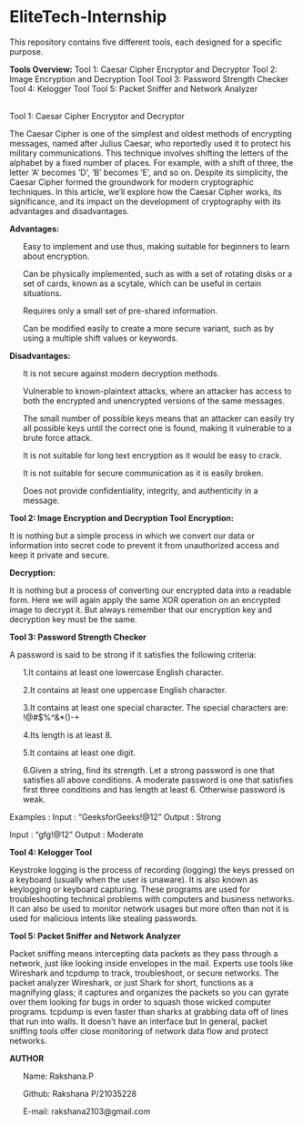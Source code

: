 # EliteTech-Internship
This repository contains five different tools, each designed for a specific purpose.

<b>Tools Overview:</b>
Tool 1: Caesar Cipher Encryptor and Decryptor
Tool 2: Image Encryption and Decryption Tool
Tool 3: Password Strength Checker
Tool 4: Kelogger Tool
Tool 5: Packet Sniffer and Network Analyzer

<br>Tool 1: Caesar Cipher Encryptor and Decryptor</br>
      <p>The Caesar Cipher is one of the simplest and oldest methods of encrypting messages, named after Julius Caesar, who reportedly used it to protect his military communications. This technique involves shifting the letters of the alphabet by a fixed number of places. For example, with a shift of three, the letter ‘A’ becomes ‘D’, ‘B’ becomes ‘E’, and so on. Despite its simplicity, the Caesar Cipher formed the groundwork for modern cryptographic techniques. In this article, we’ll explore how the Caesar Cipher works, its significance, and its impact on the development of cryptography with its advantages and disadvantages.</p>
<b>Advantages:</b>
<ol>Easy to implement and use thus, making suitable for beginners to learn about encryption.</ol>
<ol>Can be physically implemented, such as with a set of rotating disks or a set of cards, known as a scytale, which can be useful in certain situations.</ol>
<ol>Requires only a small set of pre-shared information.</ol>
<ol>Can be modified easily to create a more secure variant, such as by using a multiple shift values or keywords.</ol>
<b>Disadvantages:</b>
<ol>It is not secure against modern decryption methods.</ol>
<ol>Vulnerable to known-plaintext attacks, where an attacker has access to both the encrypted and unencrypted versions of the same messages.</ol>
<ol>The small number of possible keys means that an attacker can easily try all possible keys until the correct one is found, making it vulnerable to a brute force attack.</ol>
<ol>It is not suitable for long text encryption as it would be easy to crack.</ol>
<ol>It is not suitable for secure communication as it is easily broken.</ol>
<ol>Does not provide confidentiality, integrity, and authenticity in a message.</ol> 

<b>Tool 2: Image Encryption and Decryption Tool</b>
<b>Encryption:</b>
        <p>It is nothing but a simple process in which we convert our data or information into secret code to prevent it from unauthorized access and keep it private and secure.</p>
<b>Decryption:</b>
        <p>It is nothing but a process of converting our encrypted data into a readable form. Here we will again apply the same XOR operation on an encrypted image to decrypt it. But always remember that our encryption key and decryption key must be the same.</p>


<b>Tool 3: Password Strength Checker</b>
<p>A password is said to be strong if it satisfies the following criteria: </p>

<ol>1.It contains at least one lowercase English character.</ol>
<ol>2.It contains at least one uppercase English character.</ol>
<ol>3.It contains at least one special character. The special characters are: !@#$%^&*()-+</ol>
<ol>4.Its length is at least 8.</ol>
<ol>5.It contains at least one digit.</ol>
<ol>6.Given a string, find its strength. Let a strong password is one that satisfies all above conditions. A moderate password is one that satisfies first three conditions and has length at least 6. Otherwise password is weak.</ol>

Examples : 
Input : “GeeksforGeeks!@12”
Output : Strong

Input : “gfg!@12”
Output : Moderate

<b>Tool 4: Kelogger Tool</b>
<p>Keystroke logging is the process of recording (logging) the keys pressed on a keyboard (usually when the user is unaware). It is also known as keylogging or keyboard capturing.
These programs are used for troubleshooting technical problems with computers and business networks. It can also be used to monitor network usages but more often than not it is used for malicious intents like stealing passwords.</p>


<b>Tool 5: Packet Sniffer and Network Analyzer</b>
<p>Packet sniffing means intercepting data packets as they pass through a network, just like looking inside envelopes in the mail. Experts use tools like Wireshark and tcpdump to track, troubleshoot, or secure networks. The packet analyzer Wireshark, or just Shark for short, functions as a magnifying glass; it captures and organizes the packets so you can gyrate over them looking for bugs in order to squash those wicked computer programs. tcpdump is even faster than sharks at grabbing data off of lines that run into walls. It doesn't have an interface but In general, packet sniffing tools offer close monitoring of network data flow and protect networks.</p>



<b>AUTHOR</b>
<p>
<ol>Name: Rakshana.P</ol>
<ol>Github: Rakshana P/21035228</ol>
<ol>E-mail: rakshana2103@gmail.com </ol>
</p>






        
